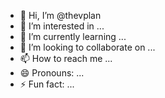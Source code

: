 - 👋 Hi, I’m @thevplan
- 👀 I’m interested in ...
- 🌱 I’m currently learning ...
- 💞️ I’m looking to collaborate on ...
- 📫 How to reach me ...
- 😄 Pronouns: ...
- ⚡ Fun fact: ...

<!---
thevplan/thevplan is a ✨ special ✨ repository because its `README.md` (this file) appears on your GitHub profile.
You can click the Preview link to take a look at your changes.
--->
